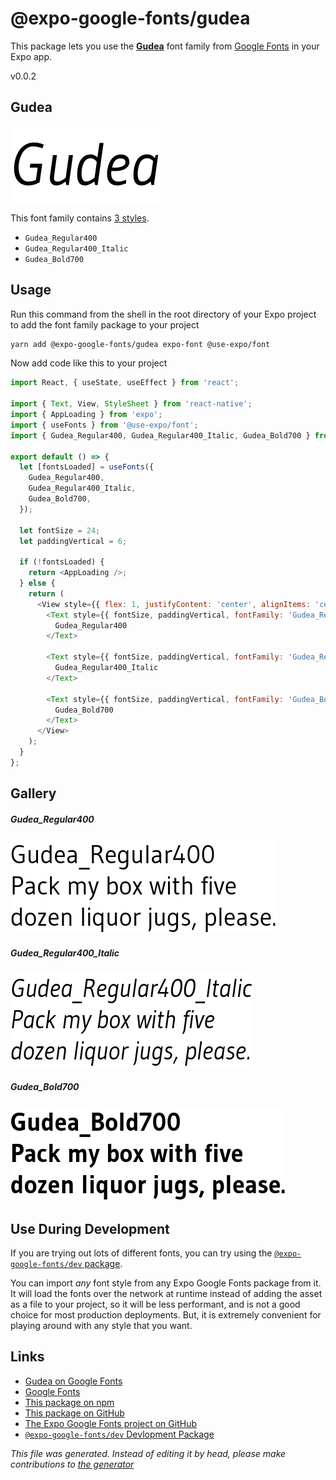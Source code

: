 # @expo-google-fonts/gudea

This package lets you use the [**Gudea**](https://fonts.google.com/specimen/Gudea) font family from [Google Fonts](https://fonts.google.com/) in your Expo app.

v0.0.2

## Gudea

![Gudea](./font-family.png)

This font family contains [3 styles](#gallery).

- `Gudea_Regular400`
- `Gudea_Regular400_Italic`
- `Gudea_Bold700`

## Usage

Run this command from the shell in the root directory of your Expo project to add the font family package to your project
```sh
yarn add @expo-google-fonts/gudea expo-font @use-expo/font
```

Now add code like this to your project
```js
import React, { useState, useEffect } from 'react';

import { Text, View, StyleSheet } from 'react-native';
import { AppLoading } from 'expo';
import { useFonts } from '@use-expo/font';
import { Gudea_Regular400, Gudea_Regular400_Italic, Gudea_Bold700 } from '@expo-google-fonts/gudea';

export default () => {
  let [fontsLoaded] = useFonts({
    Gudea_Regular400,
    Gudea_Regular400_Italic,
    Gudea_Bold700,
  });

  let fontSize = 24;
  let paddingVertical = 6;

  if (!fontsLoaded) {
    return <AppLoading />;
  } else {
    return (
      <View style={{ flex: 1, justifyContent: 'center', alignItems: 'center' }}>
        <Text style={{ fontSize, paddingVertical, fontFamily: 'Gudea_Regular400' }}>
          Gudea_Regular400
        </Text>

        <Text style={{ fontSize, paddingVertical, fontFamily: 'Gudea_Regular400_Italic' }}>
          Gudea_Regular400_Italic
        </Text>

        <Text style={{ fontSize, paddingVertical, fontFamily: 'Gudea_Bold700' }}>
          Gudea_Bold700
        </Text>
      </View>
    );
  }
};

```

## Gallery

##### Gudea_Regular400
![Gudea_Regular400](./4b41bce93d5a05ba71bb86e2be22eb03b270fa198be7df07c9c5a818a1724c0f.ttf.png)

##### Gudea_Regular400_Italic
![Gudea_Regular400_Italic](./ab00b4c571bb901b0d274550fab83154da5b8bb4529e382ae7d58962b0d05f80.ttf.png)

##### Gudea_Bold700
![Gudea_Bold700](./b1c48f399971799fe09414206e205ea8a5f37a1e17adc5ed4329ee9ddb9d074e.ttf.png)


## Use During Development

If you are trying out lots of different fonts, you can try using the [`@expo-google-fonts/dev` package](https://www.npmjs.com/package/@expo-google-fonts/dev).

You can import *any* font style from any Expo Google Fonts package from it. It will load the fonts
over the network at runtime instead of adding the asset as a file to your project, so it will be 
less performant, and is not a good choice for most production deployments. But, it is extremely convenient
for playing around with any style that you want.

## Links

- [Gudea on Google Fonts](https://fonts.google.com/specimen/Gudea)
- [Google Fonts](https://fonts.google.com/)
- [This package on npm](https://www.npmjs.com/package/@expo-google-fonts/gudea)
- [This package on GitHub](https://github.com/expo/google-fonts/tree/master/font-packages/gudea)
- [The Expo Google Fonts project on GitHub](https://github.com/expo/google-fonts)
- [`@expo-google-fonts/dev` Devlopment Package](https://github.com/expo/google-fonts/tree/master/font-packages/dev)


*This file was generated. Instead of editing it by head, please make contributions to [the generator](https://github.com/expo/google-fonts/tree/master/packages/generator)*
